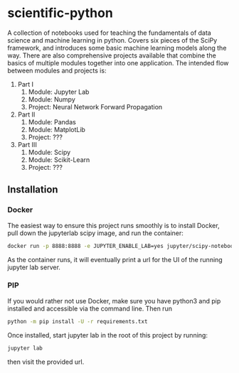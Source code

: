 # scientific-python
A collection of notebooks used for teaching the fundamentals of data science and machine learning in python. Covers six pieces of the SciPy framework, and introduces some basic machine learning models along the way. There are also comprehensive projects available that combine the basics of multiple modules together into one application. The intended flow between modules and projects is:

1. Part I
    1. Module: Jupyter Lab
    2. Module: Numpy
    3. Project: Neural Network Forward Propagation
2. Part II
    1. Module: Pandas
    2. Module: MatplotLib
    3. Project: ???
3. Part III
    1. Module: Scipy
    2. Module: Scikit-Learn
    3. Project: ???

## Installation
### Docker
The easiest way to ensure this project runs smoothly is to install Docker, pull down the jupyterlab scipy image, and run the container:
```bash
docker run -p 8888:8888 -e JUPYTER_ENABLE_LAB=yes jupyter/scipy-notebook
```
As the container runs, it will eventually print a url for the UI of the running jupyter lab server.

### PIP
If you would rather not use Docker, make sure you have python3 and pip installed and accessible via the command line. Then run 

```bash
python -m pip install -U -r requirements.txt
```

Once installed, start jupyter lab in the root of this project by running:
```bash
jupyter lab
```
then visit the provided url.